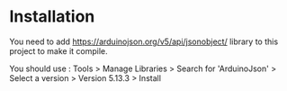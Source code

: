 # Installation

You need to add https://arduinojson.org/v5/api/jsonobject/ library to
this project to make it compile.

You should use : Tools > Manage Libraries > Search for 'ArduinoJson' > Select a version > Version 5.13.3 > Install

